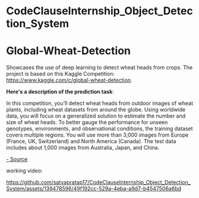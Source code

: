 # CodeClauseInternship_Object_Detection_System

# Global-Wheat-Detection
Showcases the use of deep learning to detect wheat heads from crops. The project is based on this Kaggle Competition: https://www.kaggle.com/c/global-wheat-detection.

**Here's a description of the prediction task**:

In this competition, you’ll detect wheat heads from outdoor images of wheat plants, including wheat datasets from around the globe. Using worldwide data, you will focus on a generalized solution to estimate the number and size of wheat heads. To better gauge the performance for unseen genotypes, environments, and observational conditions, the training dataset covers multiple regions. You will use more than 3,000 images from Europe (France, UK, Switzerland) and North America (Canada). The test data includes about 1,000 images from Australia, Japan, and China.

[- Source](https://www.kaggle.com/c/global-wheat-detection)

working video:


https://github.com/satyapratap17/CodeClauseInternship_Object_Detection_System/assets/139478596/49f192cc-529a-4eba-a9d7-b4547506a6bd

